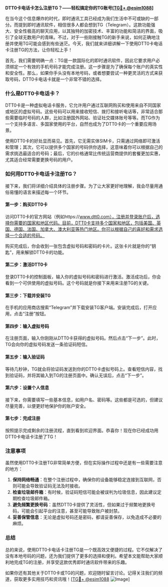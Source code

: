 **DTT0卡电话卡怎么注册TG？——轻松搞定你的TG账号[[TG💪+ @esim1088](https://t.me/s/esim1088)]**

在当今这个信息爆炸的时代，即时通讯工具已经成为我们生活中不可或缺的一部分。而提到即时通讯软件，相信很多人都会想到TG（Telegram）。这款功能强大、安全性极高的聊天应用，以其独特的加密技术、丰富的功能和简洁的界面，吸引了全球无数用户的青睐。不过，对于一些刚接触TG的新手来说，如何正确地注册并使用TG可能会感到有些迷茫。今天，我们就来详细讲解一下使用DTT0卡电话卡注册TG的方法，让你轻松上手！

首先，我们需要明确一点：TG是一款国际化的即时通讯软件，因此它要求用户必须绑定一个有效的手机号码才能完成注册。这一步骤是为了确保每个账户的真实性和安全性。那么，如果你手头没有本地号码，或者想要尝试一种更灵活的方式来获取号码，DTT0卡电话卡就是一个非常不错的选择。

### **什么是DTT0卡电话卡？**

DTT0卡是一种虚拟电话卡服务，它允许用户通过互联网购买和使用来自不同国家或地区的虚拟号码。这些号码可以用来接收短信、拨打和接听电话等，非常适合那些需要临时号码的人群，比如注册国外网站、验证社交媒体账号等等。而TG作为一个支持多语言、多国家使用的平台，自然也成为了DTT0卡的一个重要应用场景。

使用DTT0卡的好处显而易见。首先，它无需实体SIM卡，只需通过网络即可激活和管理；其次，它可以提供多个国家的号码供你选择，这意味着你可以根据自己的需求挑选最适合的号码；最后，它的价格通常比传统运营商提供的套餐更加实惠，尤其适合经常需要更换号码的用户。

### **如何用DTT0卡电话卡注册TG？**

接下来，我们将详细介绍具体的注册步骤。为了让大家更好地理解，我会尽量用通俗易懂的语言来描述每一个环节。

#### **第一步：购买DTT0卡**
访问DTT0卡的官方网站（例如https://www.dtt0.com），注册并登录账户后，选择你需要的国家和地区代码。目前，DTT0卡支持多个国家和地区，包括美国、英国、德国、法国、加拿大、澳大利亚等热门地区。你可以根据自己的喜好和需求选择一个合适的号码。

购买完成后，你会收到一张包含虚拟号码和密码的卡片。这张卡片就是你的“钥匙”，用来解锁DTT0卡的功能。

#### **第二步：激活DTT0卡**
登录DTT0卡的控制面板，输入你的虚拟号码和密码进行激活。激活成功后，你会看到一个可供使用的虚拟号码。这个号码就是你接下来用来注册TG的关键。

#### **第三步：下载并安装TG**
在手机的应用商店搜索“Telegram”并下载安装TG客户端。安装完成后，打开应用，点击“注册”按钮。

#### **第四步：输入虚拟号码**
在注册页面，输入你刚刚从DTT0卡获得的虚拟号码。然后点击“下一步”。此时，TG会向你的虚拟号码发送一条验证码短信。

#### **第五步：输入验证码**
等待几秒钟，TG就会将验证码发送到你的DTT0卡虚拟号码上。查看短信内容，找到验证码，并将其输入到TG的注册页面中。确认无误后，点击“下一步”。

#### **第六步：设置个人信息**
接下来，你需要填写一些基本信息，如用户名、密码等。这些都是可选的，但建议尽量完善，以便更好地保护你的账户安全。

#### **第七步：完成注册**
按照提示完成剩余的注册流程，直到看到欢迎界面。恭喜你！现在你已经成功用DTT0卡电话卡注册了TG！

### **注意事项**

虽然使用DTT0卡注册TG非常简单方便，但在实际操作过程中还是有一些需要注意的地方：

1. **保持网络畅通**：在整个注册过程中，确保你的设备能够稳定连接到互联网，否则可能会导致验证码无法及时接收。
2. **检查垃圾邮件箱**：有时候，验证码短信可能会被误判为垃圾信息，因此建议定期检查垃圾邮件箱。
3. **避免频繁更换号码**：虽然DTT0卡提供了灵活性，但如果过于频繁地更换号码，可能会引起平台的注意，甚至可能导致账户被封禁。
4. **妥善保管信息**：无论是虚拟号码还是密码，都请妥善保存，以免造成不必要的麻烦。

### **总结**

总的来说，使用DTT0卡电话卡注册TG是一个既高效又便捷的过程。它不仅解决了没有本地号码的问题，还为我们提供了更多的选择和便利。希望本文能帮助大家顺利地完成TG的注册，并享受这款优秀即时通讯软件带来的乐趣。

如果你还有其他关于DTT0卡或TG的问题，欢迎随时留言讨论。记得关注我们的频道，获取更多实用技巧和资讯哦！[[TG💪+ @esim1088](https://t.me/s/esim1088) ![Image](https://i.postimg.cc/4NQfJmqS/Snipaste-2025-05-13-00-14-12.png)]